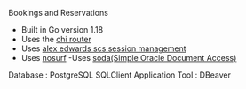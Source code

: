  Bookings and Reservations

- Built in Go version 1.18
- Uses the [chi router](github.com/go-chi/chi)
- Uses [alex edwards scs session management](github.com/alexedwards/scs)
- Uses [nosurf](github.com/justinas/nosurf)
-Uses [soda(Simple Oracle Document Access)](github.com/gobuffalo/pop/v6/soda@latest)

Database : PostgreSQL
SQLClient Application Tool : DBeaver